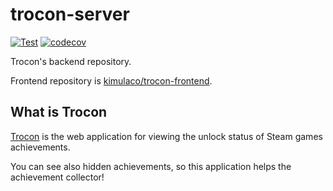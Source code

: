 # trocon-server

[![Test](https://github.com/kimulaco/trocon-server/actions/workflows/test.yml/badge.svg)](https://github.com/kimulaco/trocon-server/actions/workflows/test.yml) [![codecov](https://codecov.io/gh/kimulaco/trocon-server/branch/main/graph/badge.svg?token=9VARYXERKA)](https://codecov.io/gh/kimulaco/trocon-server)

Trocon's backend repository.

Frontend repository is [kimulaco/trocon-frontend](https://github.com/kimulaco/trocon-frontend).

## What is Trocon

[Trocon](https://trocon.kimulaco.com) is the web application for viewing the unlock status of Steam games achievements.

You can see also hidden achievements, so this application helps the achievement collector!
